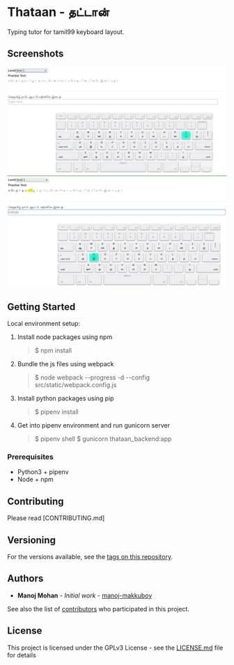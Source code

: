 # Thataan - தட்டான்

Typing tutor for tamil99 keyboard layout.

## Screenshots

![Screenshot 1](https://github.com/manoj-makkuboy/Thataan/blob/master/screenshots/screenshot1.png?raw=true)
![Screenshot 2](https://github.com/manoj-makkuboy/Thataan/blob/master/screenshots/screenshot2.png?raw=true)

## Getting Started

Local environment setup:

1. Install node packages using npm
   > $ npm install
2. Bundle the js files using webpack
   > $ node webpack --progress -d --config src/static/webpack.config.js
3. Install python packages using pip
   > $ pipenv install 
4. Get into pipenv environment and run gunicorn server
   > $ pipenv shell
   > $ gunicorn thataan_backend:app


### Prerequisites

- Python3 + pipenv
- Node + npm


## Contributing

Please read [CONTRIBUTING.md]

## Versioning

For the versions available, see the [tags on this repository](https://github.com/manoj-makkuboy/thataan/tags). 

## Authors

* **Manoj Mohan** - *Initial work* - [manoj-makkuboy](https://github.com/manoj-makkuboy)

See also the list of [contributors](https://github.com/manoj-makkuboy/thataan/contributors) who participated in this project.

## License

This project is licensed under the GPLv3 License - see the [LICENSE.md](LICENSE.md) file for details


